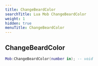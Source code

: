 ```yaml
---
title: ChangeBeardColor
searchTitle: Lua Mob ChangeBeardColor
weight: 1
hidden: true
menuTitle: ChangeBeardColor
---
```

## ChangeBeardColor
```lua
Mob:ChangeBeardColor(number in); -- void
```